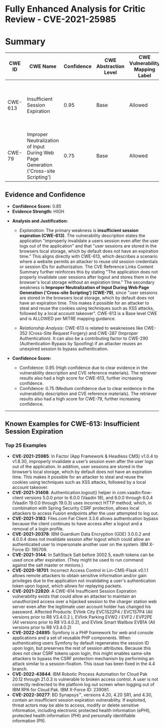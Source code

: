 # Fully Enhanced Analysis for Critic Review - CVE-2021-25985

# Summary
| CWE ID | CWE Name | Confidence | CWE Abstraction Level | CWE Vulnerability Mapping Label | CWE-Vulnerability Mapping Notes |
|---|---|---|---|---|---|
| CWE-613 | Insufficient Session Expiration | 0.95 | Base | Allowed | The application does not properly invalidate user sessions after logout. |
| CWE-79 | Improper Neutralization of Input During Web Page Generation ('Cross-site Scripting') | 0.75 | Base | Allowed | Session tokens are stored in local storage, making them vulnerable to XSS attacks. |

## Evidence and Confidence

*   **Confidence Score:** 0.85
*   **Evidence Strength:** HIGH

- **Analysis and Justification:**  
  - *Explanation:* The primary weakness is **insufficient session expiration (CWE-613)**. The vulnerability description states the application "improperly invalidate a users session even after the user logs out of the application" and that "user sessions are stored in the browsers local storage, which by default does not have an expiration time." This aligns directly with CWE-613, which describes a scenario where a website permits an attacker to reuse old session credentials or session IDs for authorization. The CVE Reference Links Content Summary further reinforces this by stating "The application does not properly invalidate user sessions after logout and stores them in the browser's local storage without an expiration time."
  The secondary weakness is **Improper Neutralization of Input During Web Page Generation ('Cross-site Scripting') (CWE-79)**, since "user sessions are stored in the browsers local storage, which by default does not have an expiration time. This makes it possible for an attacker to steal and reuse the cookies using techniques such as XSS attacks, followed by a local account takeover".
  CWE-613 is a Base level CWE and is ALLOWED per MITRE mapping guidance.

  - *Relationship Analysis:* CWE-613 is related to weaknesses like CWE-352 (Cross-Site Request Forgery) and CWE-287 (Improper Authentication). It can also be a contributing factor to CWE-290 (Authentication Bypass by Spoofing) if an attacker reuses an unexpired session to bypass authentication.

- **Confidence Score:**  
  - Confidence: 0.95 (High confidence due to clear evidence in the vulnerability description and CVE reference materials). The retriever results also had a high score for CWE-613, further increasing confidence.
  - Confidence: 0.75 (Medium confidence due to clear evidence in the vulnerability description and CVE reference materials). The retriever results also had a high score for CWE-79, further increasing confidence.

---



## Known Examples for CWE-613: Insufficient Session Expiration
### Top 25 Examples
- **CVE-2021-25985**: In Factor (App Framework & Headless CMS) v1.0.4 to v1.8.30, improperly invalidate a user’s session even after the user logs out of the application. In addition, user sessions are stored in the browser’s local storage, which by default does not have an expiration time. This makes it possible for an attacker to steal and reuse the cookies using techniques such as XSS attacks, followed by a local account takeover.
- **CVE-2021-31408**: Authentication.logout() helper in com.vaadin:flow-client versions 5.0.0 prior to 6.0.0 (Vaadin 18), and 6.0.0 through 6.0.4 (Vaadin 19.0.0 through 19.0.3) uses incorrect HTTP method, which, in combination with Spring Security CSRF protection, allows local attackers to access Fusion endpoints after the user attempted to log out.
- **CVE-2021-3183**: Files.com Fat Client 3.3.6 allows authentication bypass because the client continues to have access after a logout and a removal of a login profile.
- **CVE-2021-20378**: IBM Guardium Data Encryption (GDE) 3.0.0.2 and 4.0.0.4 does not invalidate session after logout which could allow an authenticated user to impersonate another user on the system. IBM X-Force ID: 195709.
- **CVE-2021-3144**: In SaltStack Salt before 3002.5, eauth tokens can be used once after expiration. (They might be used to run command against the salt master or minions.)
- **CVE-2020-18701**: Incorrect Access Control in Lin-CMS-Flask v0.1.1 allows remote attackers to obtain sensitive information and/or gain privileges due to the application not invalidating a user's authentication token upon logout, which allows for replaying packets.
- **CVE-2021-22820**: A CWE-614 Insufficient Session Expiration vulnerability exists that could allow an attacker to maintain an unauthorized access over a hijacked session to the charger station web server even after the legitimate user account holder has changed his password. Affected Products: EVlink City EVC1S22P4 / EVC1S7P4 (All versions prior to R8 V3.4.0.2 ), EVlink Parking EVW2 / EVF2 / EVP2PE (All versions prior to R8 V3.4.0.2), and EVlink Smart Wallbox EVB1A (All versions prior to R8 V3.4.0.2)
- **CVE-2022-24895**: Symfony is a PHP framework for web and console applications and a set of reusable PHP components. When authenticating users Symfony by default regenerates the session ID upon login, but preserves the rest of session attributes. Because this does not clear CSRF tokens upon login, this might enables same-site attackers to bypass the CSRF protection mechanism by performing an attack similar to a session-fixation. This issue has been fixed in the 4.4 branch. 
- **CVE-2022-43844**: IBM Robotic Process Automation for Cloud Pak 20.12 through 21.0.3 is vulnerable to broken access control. A user is not correctly redirected to the platform log out screen when logging out of IBM RPA for Cloud Pak. IBM X-Force ID: 239081.
- **CVE-2022-30277**: BD Synapsys™, versions 4.20, 4.20 SR1, and 4.30, contain an insufficient session expiration vulnerability. If exploited, threat actors may be able to access, modify or delete sensitive information, including electronic protected health information (ePHI), protected health information (PHI) and personally identifiable information (PII).

